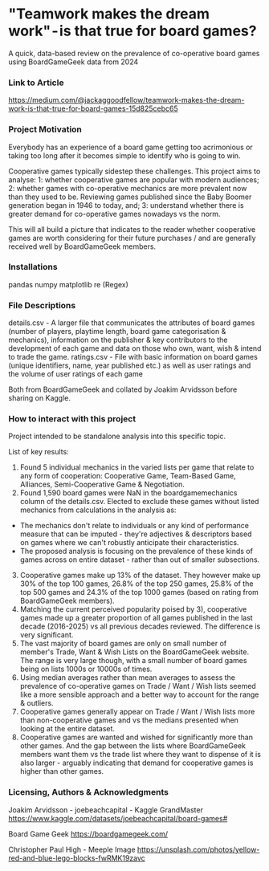 # "Teamwork makes the dream work" - is that true for board games?
A quick, data-based review on the prevalence of co-operative board games using BoardGameGeek data from 2024

### Link to Article
https://medium.com/@jackaggoodfellow/teamwork-makes-the-dream-work-is-that-true-for-board-games-15d825cebc65

### Project Motivation

Everybody has an experience of a board game getting too acrimonious or taking too long after it becomes simple to identify who is going to win.

Cooperative games typically sidestep these challenges. This project aims to analyse:
1: whether cooperative games are popular with modern audiences;
2: whether games with co-operative mechanics are more prevalent now than they used to be. Reviewing games published since the Baby Boomer generation began in 1946 to today, and;
3: understand whether there is greater demand for co-operative games nowadays vs the norm.

This will all build a picture that indicates to the reader whether cooperative games are worth considering for their future purchases / and are generally received well by BoardGameGeek members.

### Installations 
pandas
numpy
matplotlib
re (Regex)

### File Descriptions
details.csv - A larger file that communicates the attributes of board games (number of players, playtime length, board game categorisation & mechanics), information on the publisher & key contributors to the development of each game and data on those who own, want, wish & intend to trade the game.
ratings.csv - File with basic information on board games (unique identifiers, name, year published etc.) as well as user ratings and the volume of user ratings of each game

Both from BoardGameGeek and collated by Joakim Arvidsson before sharing on Kaggle.

### How to interact with this project

Project intended to be standalone analysis into this specific topic.

List of key results:
1) Found 5 individual mechanics in the varied lists per game that relate to any form of cooperation: Cooperative Game, Team-Based Game, Alliances, Semi-Cooperative Game & Negotiation.
2) Found 1,590 board games were NaN in the boardgamemechanics column of the details.csv. Elected to exclude these games without listed mechanics from calculations in the analysis as:
  - The mechanics don't relate to individuals or any kind of performance measure that can be imputed - they're adjectives & descriptors based on games where we can't robustly anticipate their characteristics.
  - The proposed analysis is focusing on the prevalence of these kinds of games across on entire dataset - rather than out of smaller subsections.
3) Cooperative games make up 13% of the dataset. They however make up 30% of the top 100 games, 26.8% of the top 250 games, 25.8% of the top 500 games and 24.3% of the top 1000 games (based on rating from BoardGameGeek members).
4) Matching the current perceived popularity poised by 3), cooperative games made up a greater proportion of all games published in the last decade (2016-2025) vs all previous decades reviewed. The difference is very significant.
5) The vast majority of board games are only on small number of member's Trade, Want & Wish Lists on the BoardGameGeek website. The range is very large though, with a small number of board games being on lists 1000s or 10000s of times.
6) Using median averages rather than mean averages to assess the prevalence of co-operative games on Trade / Want / Wish lists seemed like a more sensible approach and a better way to account for the range & outliers.
7) Cooperative games generally appear on Trade / Want / Wish lists more than non-cooperative games and vs the medians presented when looking at the entire dataset.
8) Cooperative games are wanted and wished for significantly more than other games. And the gap between the lists where BoardGameGeek members want them vs the trade list where they want to dispense of it is also larger - arguably indicating that demand for cooperative games is higher than other games.


### Licensing, Authors & Acknowledgments

Joakim Arvidsson - joebeachcapital - Kaggle GrandMaster
https://www.kaggle.com/datasets/joebeachcapital/board-games#

Board Game Geek
https://boardgamegeek.com/

Christopher Paul High - Meeple Image
https://unsplash.com/photos/yellow-red-and-blue-lego-blocks-fwRMK19zavc
